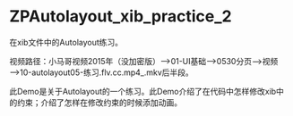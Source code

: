 # ZPAutolayout_xib_practice_2
在xib文件中的Autolayout练习。

视频路径：小马哥视频2015年（没加密版）——>01-UI基础——>0530分页——>视频——>10-autolayout05-练习.flv.cc.mp4_.mkv后半段。

此Demo是关于Autolayout的一个练习。此Demo介绍了在代码中怎样修改xib中的约束；介绍了怎样在修改约束的时候添加动画。

